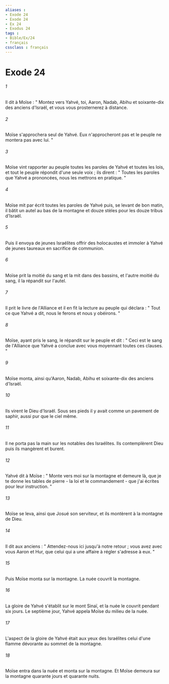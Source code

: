 ```yaml
---
aliases : 
- Exode 24
- Exode 24
- Ex 24
- Exodus 24
tags : 
- Bible/Ex/24
- français
cssclass : français
---
```


# Exode 24

###### 1
Il dit à Moïse : " Montez vers Yahvé, toi, Aaron, Nadab, Abihu et soixante-dix des anciens d'Israël, et vous vous prosternerez à distance. 
###### 2
Moïse s'approchera seul de Yahvé. Eux n'approcheront pas et le peuple ne montera pas avec lui. "
###### 3
Moïse vint rapporter au peuple toutes les paroles de Yahvé et toutes les lois, et tout le peuple répondit d'une seule voix ; ils dirent : " Toutes les paroles que Yahvé a prononcées, nous les mettrons en pratique. " 
###### 4
Moïse mit par écrit toutes les paroles de Yahvé puis, se levant de bon matin, il bâtit un autel au bas de la montagne et douze stèles pour les douze tribus d'Israël. 
###### 5
Puis il envoya de jeunes Israélites offrir des holocaustes et immoler à Yahvé de jeunes taureaux en sacrifice de communion. 
###### 6
Moïse prit la moitié du sang et la mit dans des bassins, et l'autre moitié du sang, il la répandit sur l'autel. 
###### 7
Il prit le livre de l'Alliance et il en fit la lecture au peuple qui déclara : " Tout ce que Yahvé a dit, nous le ferons et nous y obéirons. " 
###### 8
Moïse, ayant pris le sang, le répandit sur le peuple et dit : " Ceci est le sang de l'Alliance que Yahvé a conclue avec vous moyennant toutes ces clauses. "
###### 9
Moïse monta, ainsi qu'Aaron, Nadab, Abihu et soixante-dix des anciens d'Israël. 
###### 10
Ils virent le Dieu d'Israël. Sous ses pieds il y avait comme un pavement de saphir, aussi pur que le ciel même. 
###### 11
Il ne porta pas la main sur les notables des Israélites. Ils contemplèrent Dieu puis ils mangèrent et burent. 
###### 12
Yahvé dit à Moïse : " Monte vers moi sur la montagne et demeure là, que je te donne les tables de pierre - la loi et le commandement - que j'ai écrites pour leur instruction. " 
###### 13
Moïse se leva, ainsi que Josué son serviteur, et ils montèrent à la montagne de Dieu. 
###### 14
Il dit aux anciens : " Attendez-nous ici jusqu'à notre retour ; vous avez avec vous Aaron et Hur, que celui qui a une affaire à régler s'adresse à eux. " 
###### 15
Puis Moïse monta sur la montagne. La nuée couvrit la montagne. 
###### 16
La gloire de Yahvé s'établit sur le mont Sinaï, et la nuée le couvrit pendant six jours. Le septième jour, Yahvé appela Moïse du milieu de la nuée. 
###### 17
L'aspect de la gloire de Yahvé était aux yeux des Israélites celui d'une flamme dévorante au sommet de la montagne. 
###### 18
Moïse entra dans la nuée et monta sur la montagne. Et Moïse demeura sur la montagne quarante jours et quarante nuits. 
